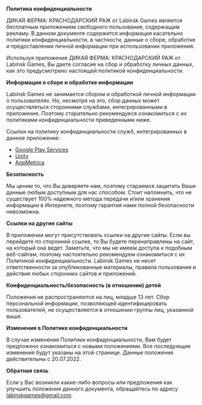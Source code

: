 **Политика конфиденциальности**

ДИКАЯ ФЕРМА: КРАСНОДАРСКИЙ РАЖ от Labinsk Games является бесплатным приложением свободного пользования, содержащим рекламу.
В данном документе содержится информация касательно политики конфиденциальности, в частности, данные о сборе, обработке и предоставлении личной информации при использовании приложения.

Используя приложение ДИКАЯ ФЕРМА: КРАСНОДАРСКИЙ РАЖ от Labinsk Games, Вы даете согласие на сбор и обработку личных данных, как это предусмотрено настоящей политикой конфиденциальности. 

**Информация о сборе и обработке информации**

Labinsk Games не занимается сбором и обработкой личной информации о пользователях. Но, несмотря на это, сбор данных может осуществляться сторонними службами, интегрированными в приложение. Поэтому старательно рекомендуеся ознакомиться с их политиками конфиденциальности приведенными ниже.

Ссылки на политику конфиденциальности служб, интегрированных в данное приложение:
*   [Google Play Services](https://www.google.com/policies/privacy/)
*   [Unity](https://unity3d.com/legal/privacy-policy)
*   [AppMetrica](https://yandex.ru/legal/confidential/?lang=ru)


**Безопасность**

Мы ценим то, что Вы доверяете нам, поэтому стараемся защитить Ваши данные любым доступным для нас способом. Стоит напомнить, что не существует 100% надежного метода передачи и/или хранения информации в Интернете, поэтому гарантия нами полной безопасности невозможна.

**Ссылки на другие сайты**

В приложении могут присутствовать ссылки на другие сайты. Если вы перейдете по сторонней ссылке, то Вы будете перенаправлены на сайт, на который она ведет. Заметьте, что мы не имеем доступа к подобным веб-сайтам, поэтому настоятельно рекомендуем ознакомиться с их Политикой конфиденциальности. Labinsk Games не несет ответственности за опубликованные материалы, правила пользования и действия любых сторонних сайтов и приложений.

**Конфиденциальность/безопасность (в отношении) детей**

Положения не распространяются на лиц, младше 13 лет. Сбор персональной информации, позволяющей идентифицировать пользователей, не осуществляется в отношении группы лиц, указанной выше. 

**Изменения в Политике конфиденциальности**

В случае изменения Политики конфиденциальности, Вам будет предложено ознакомиться с новыми положениями. Все последующие изменения будут указаны на этой странице.
Данные положения действительны с 20.07.2022.

**Обратная связь**

Если у Вас возникли какие-либо вопросы или предложения как улучшить положения данного документа, обращайтесь по адресу labinskgames@gmail.com.


